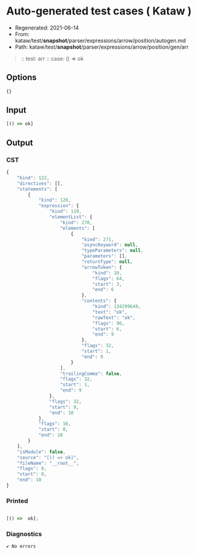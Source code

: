 # Auto-generated test cases ( Kataw )
- Regenerated: 2021-06-14
- From: kataw/test/__snapshot__/parser/expressions/arrow/position/autogen.md
- Path: kataw/test/__snapshot__/parser/expressions/arrow/position/gen/arr
> :: test: arr
> :: case: () => ok
## Options

`````js
{}
`````
## Input

`````js
[() => ok]
`````
## Output

### CST

```javascript
{
    "kind": 122,
    "directives": [],
    "statements": [
        {
            "kind": 120,
            "expression": {
                "kind": 119,
                "elementList": {
                    "kind": 270,
                    "elements": [
                        {
                            "kind": 271,
                            "asyncKeyword": null,
                            "typeParameters": null,
                            "parameters": [],
                            "returnType": null,
                            "arrowToken": {
                                "kind": 10,
                                "flags": 64,
                                "start": 3,
                                "end": 6
                            },
                            "contents": {
                                "kind": 134299649,
                                "text": "ok",
                                "rawText": "ok",
                                "flags": 96,
                                "start": 6,
                                "end": 9
                            },
                            "flags": 32,
                            "start": 1,
                            "end": 9
                        }
                    ],
                    "trailingComma": false,
                    "flags": 32,
                    "start": 1,
                    "end": 9
                },
                "flags": 32,
                "start": 0,
                "end": 10
            },
            "flags": 16,
            "start": 0,
            "end": 10
        }
    ],
    "isModule": false,
    "source": "[() => ok]",
    "fileName": "__root__",
    "flags": 0,
    "start": 0,
    "end": 10
}
```

### Printed

```javascript

[() =>  ok];
```

### Diagnostics

```javascript
✔ No errors
```

